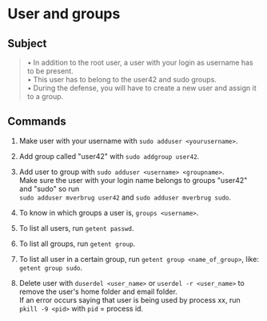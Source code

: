 # User and groups

## Subject
> • In addition to the root user, a user with your login as username has to be present.  
> • This user has to belong to the user42 and sudo groups.  
> • During the defense, you will have to create a new user and assign it to a group.

## Commands
1. Make user with your username with `sudo adduser <yourusername>`.  
2. Add group called "user42" with `sudo addgroup user42`.  
3. Add user to group with `sudo adduser <username> <groupname>`.  
Make sure the user with your login name belongs to groups "user42" and "sudo" so run  
`sudo adduser mverbrug user42` and `sudo adduser mverbrug sudo`.
4. To know in which groups a user is, `groups <username>`.  
5. To list all users, run `getent passwd`.  
6. To list all groups, run `getent group`.  
7. To list all user in a certain group, run `getent group <name_of_group>`, like: `getent group sudo`.  

8. Delete user with `duserdel <user_name>` or `userdel -r <user_name>` to remove the user's home folder and email folder.  
If an error occurs saying that user is being used by process xx, run `pkill -9 <pid>` with `pid` = process id.
